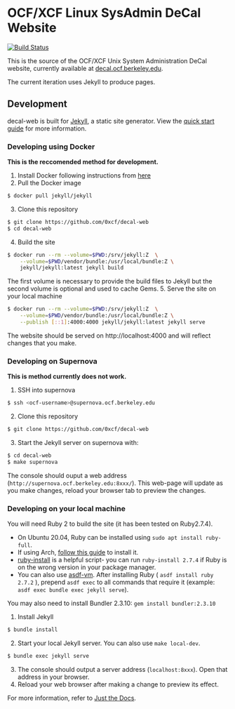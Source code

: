 # OCF/XCF Linux SysAdmin DeCal Website

[![Build Status](https://jenkins.ocf.berkeley.edu/buildStatus/icon?job=decal-web/master)](https://jenkins.ocf.berkeley.edu/job/decal-web/)

This is the source of the OCF/XCF Unix System Administration DeCal website, currently available at [decal.ocf.berkeley.edu](https://decal.ocf.berkeley.edu).

The current iteration uses Jekyll to produce pages.

## Development

decal-web is built for [Jekyll](https://jekyllrb.com), a static site generator. View the [quick start guide](https://jekyllrb.com/docs/) for more information.

### Developing using Docker

**This is the reccomended method for development.**


1. Install Docker following instructions from [here](https://docs.docker.com/engine/install/)
2. Pull the Docker image
```bash
$ docker pull jekyll/jekyll
```
3. Clone this repository
```bash
$ git clone https://github.com/0xcf/decal-web
$ cd decal-web
```
4. Build the site
```bash 
$ docker run --rm --volume=$PWD:/srv/jekyll:Z  \
    --volume=$PWD/vendor/bundle:/usr/local/bundle:Z \
    jekyll/jekyll:latest jekyll build
```
The first volume is necessary to provide the build files to Jekyll but the second volume is optional and used to cache Gems.
5. Serve the site on your local machine
```bash
$ docker run --rm --volume=$PWD:/srv/jekyll:Z  \
    --volume=$PWD/vendor/bundle:/usr/local/bundle:Z \
    --publish [::1]:4000:4000 jekyll/jekyll:latest jekyll serve
```
The website should be served on http://localhost:4000 and will reflect changes that you make.

### Developing on Supernova

**This is method currently does not work.**

1. SSH into supernova
```bash
$ ssh <ocf-username>@supernova.ocf.berkeley.edu
```
2. Clone this repository
```bash
$ git clone https://github.com/0xcf/decal-web
```
3. Start the Jekyll server on supernova with:
```bash
$ cd decal-web
$ make supernova
```

The console should ouput a web address (`http://supernova.ocf.berkeley.edu:8xxx/`). This web-page will update as you make changes, reload your browser tab to preview the changes.

### Developing on your local machine

You will need Ruby 2 to build the site (it has been tested on Ruby2.7.4). 
* On Ubuntu 20.04, Ruby can be installed using `sudo apt install ruby-full`.
* If using Arch, [follow this guide](https://gist.github.com/jhass/8839655bb038e829fba1) to install it.
* [ruby-install](https://github.com/postmodern/ruby-install) is a helpful script- you can run `ruby-install 2.7.4` if Ruby is on the wrong version in your package manager.
* You can also use [asdf-vm](https://asdf-vm.com/). After installing Ruby ( `asdf install ruby 2.7.2` ), prepend `asdf exec` to all commands that require it (example: `asdf exec bundle exec jekyll serve`).

You may also need to install Bundler 2.3.10: `gem install bundler:2.3.10`

1. Install Jekyll
```bash
$ bundle install
```
2. Start your local Jekyll server. You can also use `make local-dev`.
```bash
$ bundle exec jekyll serve
```
3. The console should output a server address (`localhost:8xxx`). Open that address in your browser.
4. Reload your web browser after making a change to preview its effect.

For more information, refer to [Just the Docs](https://pmarsceill.github.io/just-the-docs/).
